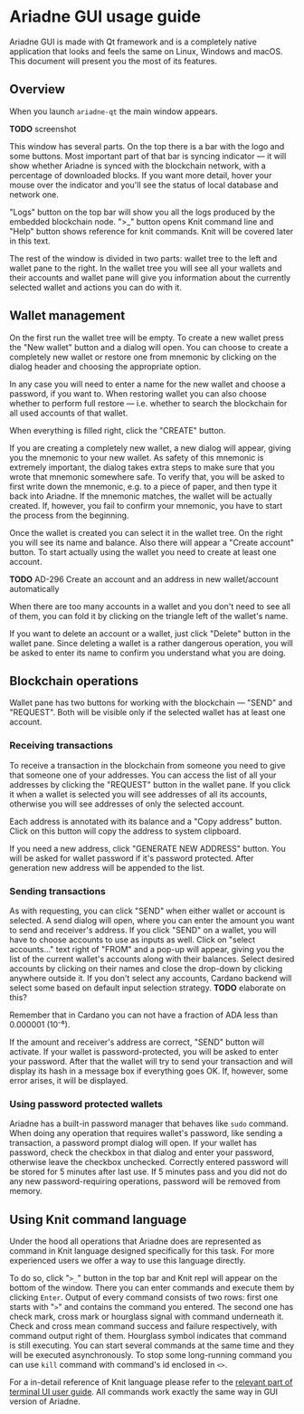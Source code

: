 # Ariadne GUI usage guide

Ariadne GUI is made with Qt framework and is a completely native application that looks and feels
the same on Linux, Windows and macOS. This document will present you the most of its features.

## Overview

When you launch `ariadne-qt` the main window appears.

**TODO** screenshot

This window has several parts. On the top there is a bar with the logo and some buttons. Most
important part of that bar is syncing indicator &mdash; it will show whether Ariadne is synced with
the blockchain network, with a percentage of downloaded blocks. If you want more detail, hover your
mouse over the indicator and you'll see the status of local database and network one.

"Logs" button on the top bar will show you all the logs produced by the embedded blockchain node.
">_" button opens Knit command line and "Help" button shows reference for knit commands. Knit will
be covered later in this text.

The rest of the window is divided in two parts: wallet tree to the left and wallet pane to the
right. In the wallet tree you will see all your wallets and their accounts and wallet pane will give
you information about the currently selected wallet and actions you can do with it.

## Wallet management

On the first run the wallet tree will be empty. To create a new wallet press the "New wallet"
button and a dialog will open. You can choose to create a completely new wallet or restore one from
mnemonic by clicking on the dialog header and choosing the appropriate option.

In any case you will need to enter a name for the new wallet and choose a password, if you want to.
When restoring wallet you can also choose whether to perform full restore &mdash; i.e. whether to
search the blockchain for all used accounts of that wallet.

When everything is filled right, click the "CREATE" button.

If you are creating a completely new wallet, a new dialog will appear, giving you the mnemonic to
your new wallet. As safety of this mnemonic is extremely important, the dialog takes extra steps to
make sure that you wrote that mnemonic somewhere safe. To verify that, you will be asked to first
write down the mnemonic, e.g. to a piece of paper, and then type it back into Ariadne. If the
mnemonic matches, the wallet will be actually created. If, however, you fail to confirm your
mnemonic, you have to start the process from the beginning.

Once the wallet is created you can select it in the wallet tree. On the right you will see its name
and balance. Also there will appear a "Create account" button. To start actually using the wallet
you need to create at least one account.

**TODO** AD-296 Create an account and an address in new wallet/account automatically

When there are too many accounts in a wallet and you don't need to see all of them, you can fold it
by clicking on the triangle left of the wallet's name.

If you want to delete an account or a wallet, just click "Delete" button in the wallet pane. Since
deleting a wallet is a rather dangerous operation, you will be asked to enter its name to confirm
you understand what you are doing.

## Blockchain operations

Wallet pane has two buttons for working with the blockchain &mdash; "SEND" and "REQUEST". Both will
be visible only if the selected wallet has at least one account.

### Receiving transactions

To receive a transaction in the blockchain from someone you need to give that someone one of your
addresses. You can access the list of all your addresses by clicking the "REQUEST" button in the
wallet pane. If you click it when a wallet is selected you will see addresses of all its accounts,
otherwise you will see addresses of only the selected account.

Each address is annotated with its balance and a "Copy address" button. Click on this button will
copy the address to system clipboard.

If you need a new address, click "GENERATE NEW ADDRESS" button. You will be asked for wallet
password if it's password protected. After generation new address will be appended to the list.

### Sending transactions

As with requesting, you can click "SEND" when either wallet or account is selected. A send dialog
will open, where you can enter the amount you want to send and receiver's address. If you click
"SEND" on a wallet, you will have to choose accounts to use as inputs as well. Click on "select
accounts..." text right of "FROM" and a pop-up will appear, giving you the list of the current
wallet's accounts along with their balances. Select desired accounts by clicking on their names and
close the drop-down by clicking anywhere outside it. If you don't select any accounts, Cardano
backend will select some based on default input selection strategy. **TODO** elaborate on this?

Remember that in Cardano you can not have a fraction of ADA less than 0.000001 (10⁻⁶).

If the amount and receiver's address are correct, "SEND" button will activate. If your wallet is
password-protected, you will be asked to enter your password. After that the wallet will try to
send your transaction and will display its hash in a message box if everything goes OK. If, however,
some error arises, it will be displayed.

### Using password protected wallets

Ariadne has a built-in password manager that behaves like `sudo` command. When doing any operation
that requires wallet's password, like sending a transaction, a password prompt dialog will open.
If your wallet has password, check the checkbox in that dialog and enter your password, otherwise
leave the checkbox unchecked. Correctly entered password will be stored for 5 minutes after last
use. If 5 minutes pass and you did not do any new password-requiring operations, password will be
removed from memory.

## Using Knit command language

Under the hood all operations that Ariadne does are represented as command in Knit language designed
specifically for this task. For more experienced users we offer a way to use this language directly.

To do so, click "`>_`" button in the top bar and Knit repl will appear on the bottom of the window.
There you can enter commands and execute them by clicking `Enter`. Output of every command consists
of two rows: first one starts with "`>`" and contains the command you entered. The second one has
check mark, cross mark or hourglass signal with command underneath it. Check and cross mean command
success and failure respectively, with command output right of them. Hourglass symbol indicates that
command is still executing. You can start several commands at the same time and they will be
executed asynchronously. To stop some long-running command you can use `kill` command with command's
id enclosed in `<>`.

For a in-detail reference of Knit language please refer to the
[relevant part of terminal UI user guide](usage-tui.md#knit-command-language). All commands work
exactly the same way in GUI version of Ariadne.
